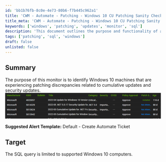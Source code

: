 ```yaml
---
id: 'bb1b76fb-8c0e-4e73-80b6-f7b445c962a1'
title: 'CWM - Automate - Patching - Windows 10 CU Patching Sanity Check'
title_meta: 'CWM - Automate - Patching - Windows 10 CU Patching Sanity Check'
keywords: ['windows', 'patching', 'updates', 'monitor', 'sql']
description: 'This document outlines the purpose and functionality of a monitor designed to identify Windows 10 machines with discrepancies in patching, specifically related to cumulative and security updates. It includes a suggested alert template for automating ticket creation in response to detected issues.'
tags: ['patching', 'sql', 'windows']
draft: false
unlisted: false
---
```


## Summary

The purpose of this monitor is to identify Windows 10 machines that are experiencing patching discrepancies related to cumulative updates and security updates.  
![Image](../../../static/img/CWM---Automate---Patching---Windows-10-CU-Patching-Sanity-Check/image_1.png)

**Suggested Alert Template:** Default - Create Automate Ticket

## Target

The SQL query is limited to supported Windows 10 computers.



